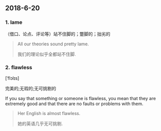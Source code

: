 ## 2018-6-20

### 1. lame

（借口、论点、评论等）站不住脚的；蹩脚的；拙劣的

> All our theories sound pretty lame.
> 
> 我们的理论似乎全都站不住脚.

### 2. flawless

 [ˈflɔlɪs]

完美的;无瑕的;无可挑剔的

If you say that something or someone is flawless, you mean that they are extremely good and that there are no faults or problems with them.

> Her English is almost flawless.
> 
> 她的英语几乎无可挑剔.